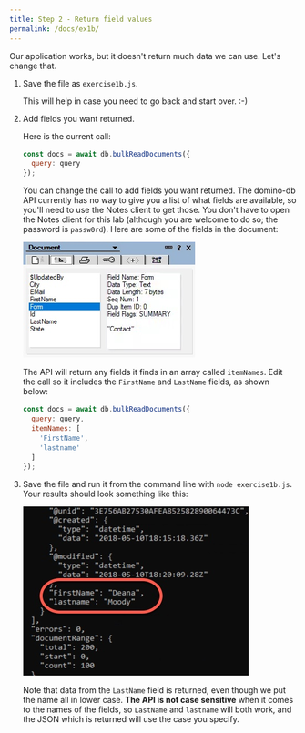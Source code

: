 ```yaml
---
title: Step 2 - Return field values
permalink: /docs/ex1b/
---
```


Our application works, but it doesn't return much data we can use. Let's change that.

1. Save the file as `exercise1b.js`.

    This will help in case you need to go back and start over. :-)


1. Add fields you want returned.

    Here is the current call:

    ```JavaScript
    const docs = await db.bulkReadDocuments({
      query: query
    });
    ```

    You can change the call to add fields you want returned. The domino-db API currently has no way to give you a list of what fields are available, so you'll need to use the Notes client to get those. You don't have to open the Notes client for this lab (although you are welcome to do so; the password is `passw0rd`). Here are some of the fields in the document:

    ![](../images/ex1b/doc-fields.jpg)

    The API will return any fields it finds in an array called `itemNames`. Edit the call so it includes the `FirstName` and `LastName` fields, as shown below:

    ```JavaScript
    const docs = await db.bulkReadDocuments({
      query: query,
      itemNames: [
        'FirstName',
        'lastname'
      ]
    });
    ```

1. Save the file and run it from the command line with `node exercise1b.js`.  Your results should look something like this:

    ![](../images/ex1b/results-with-fields.jpg)

    Note that data from the `LastName` field is returned, even though we put the name all in lower case. **The API is not case sensitive** when it comes to the names of the fields, so `LastName` and `lastname` will both work, and the JSON which is returned will use the case you specify.
